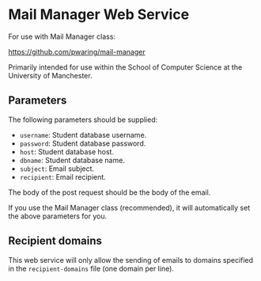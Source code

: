 Mail Manager Web Service
========================

For use with Mail Manager class:

https://github.com/pwaring/mail-manager

Primarily intended for use within the School of Computer Science at the University of Manchester.

Parameters
----------

The following parameters should be supplied:

 * `username`: Student database username.
 * `password`: Student database password.
 * `host`: Student database host.
 * `dbname`: Student database name.
 * `subject`: Email subject.
 * `recipient`: Email recipient.

The body of the post request should be the body of the email.

If you use the Mail Manager class (recommended), it will automatically set the above parameters for you.

Recipient domains
-----------------

This web service will only allow the sending of emails to domains specified in the `recipient-domains` file (one domain per line).
